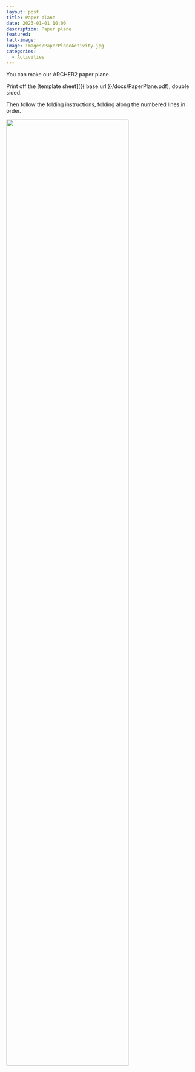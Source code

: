 ```yaml
---
layout: post
title: Paper plane
date: 2023-01-01 10:00
description: Paper plane
featured: 
tall-image: 
image: images/PaperPlaneActivity.jpg
categories: 
  - Activities
---
```



You can make our ARCHER2 paper plane.

Print off the [template sheet]({{ base.url }}/docs/PaperPlane.pdf), double sided.



Then follow the folding instructions, folding along the numbered lines in order.

<img src="{{ base.url }}/images/PaperPlaneFolding.jpg" width="80%" align="center">



